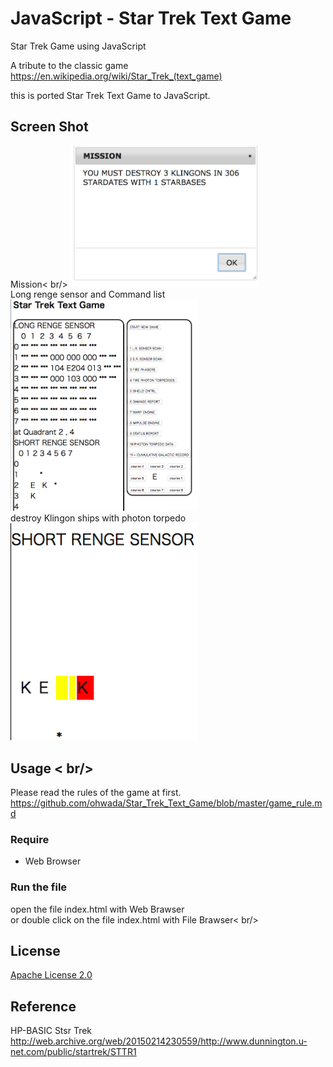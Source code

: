JavaScript - Star Trek Text Game
===============

Star Trek Game using  JavaScript <br/>

A tribute to the classic game <br/>
https://en.wikipedia.org/wiki/Star_Trek_(text_game)  <br/>

this is ported Star Trek Text Game to  JavaScript. <br/>

## Screen Shot <br/>
Mission< br/>
<img src="https://github.com/ohwada/Star_Trek_Text_Game/blob/master/javascript/docs/screenshot_js_mission.png" width="300" />  <br/>
Long renge sensor and Command list <br/>
<img src="https://github.com/ohwada/Star_Trek_Text_Game/blob/master/javascript/docs/screenshot_javascript.png" width="300" />  <br/>
destroy Klingon ships with photon torpedo <br/>
<img src="https://github.com/ohwada/Star_Trek_Text_Game/blob/master/javascript/docs/screenshot_js_torpedo.png" width="300" />  <br/>

## Usage < br/>
Please read the rules of the game at first.  <br/>
https://github.com/ohwada/Star_Trek_Text_Game/blob/master/game_rule.md <br/>

### Require <br/>
- Web Browser <br/>

### Run the file <br/>
open the file index.html with Web Brawser <br/>
or double click on the file index.html with File Brawser< br/>

## License 
[Apache License 2.0](https://www.apache.org/licenses/LICENSE-2.0)

## Reference
HP-BASIC Stsr Trek  <br/>
http://web.archive.org/web/20150214230559/http://www.dunnington.u-net.com/public/startrek/STTR1  <br/>

